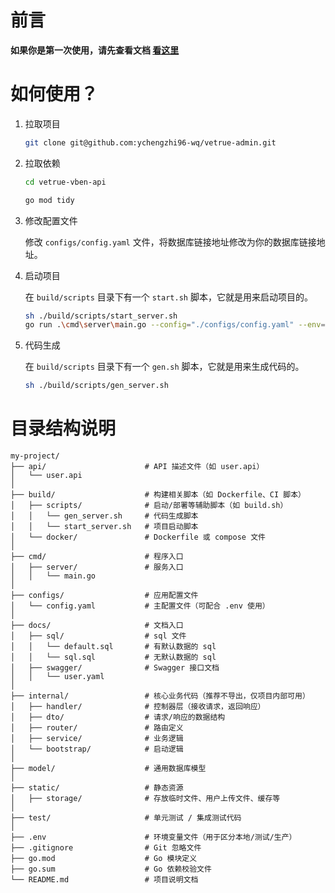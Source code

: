 # 前言

**如果你是第一次使用，请先查看文档 [看这里](https://soryetong.github.io/gooze-docs/)**

# 如何使用？

1. 拉取项目

    ```bash
    git clone git@github.com:ychengzhi96-wq/vetrue-admin.git
    ```

2. 拉取依赖

    ```bash
    cd vetrue-vben-api

    go mod tidy
    ```

3. 修改配置文件

    修改 `configs/config.yaml` 文件，将数据库链接地址修改为你的数据库链接地址。

4. 启动项目

    在 `build/scripts` 目录下有一个 `start.sh` 脚本，它就是用来启动项目的。

    ```bash
    sh ./build/scripts/start_server.sh
    go run .\cmd\server\main.go --config="./configs/config.yaml" --env=".env" --show=false
    ```

5. 代码生成

    在 `build/scripts` 目录下有一个 `gen.sh` 脚本，它就是用来生成代码的。

    ```bash
    sh ./build/scripts/gen_server.sh
    ```

# 目录结构说明

```
my-project/
├── api/                      # API 描述文件（如 user.api）
│   └── user.api
│
├── build/                    # 构建相关脚本（如 Dockerfile、CI 脚本）
│   ├── scripts/              # 启动/部署等辅助脚本（如 build.sh）
│   │   └── gen_server.sh     # 代码生成脚本
│   │   └── start_server.sh   # 项目启动脚本
│   └── docker/               # Dockerfile 或 compose 文件
│
├── cmd/                      # 程序入口
│   ├── server/               # 服务入口
│   │   └── main.go
│
├── configs/                  # 应用配置文件
│   └── config.yaml           # 主配置文件（可配合 .env 使用）
│
├── docs/                     # 文档入口
│   ├── sql/                  # sql 文件
│   │   └── default.sql       # 有默认数据的 sql
│   │   └── sql.sql           # 无默认数据的 sql
│   ├── swagger/              # Swagger 接口文档
│   │   └── user.yaml
│
├── internal/                 # 核心业务代码（推荐不导出，仅项目内部可用）
│   ├── handler/              # 控制器层（接收请求，返回响应）
│   ├── dto/                  # 请求/响应的数据结构
│   ├── router/               # 路由定义
│   ├── service/              # 业务逻辑
│   └── bootstrap/            # 启动逻辑
│
├── model/                    # 通用数据库模型
│
├── static/                   # 静态资源
│   ├── storage/              # 存放临时文件、用户上传文件、缓存等
│
├── test/                     # 单元测试 / 集成测试代码
│
├── .env                      # 环境变量文件（用于区分本地/测试/生产）
├── .gitignore                # Git 忽略文件
├── go.mod                    # Go 模块定义
├── go.sum                    # Go 依赖校验文件
└── README.md                 # 项目说明文档
```

